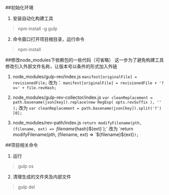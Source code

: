 ##初始化环境
1.    安装自动化构建工具
> npm install -g gulp
2.	命令窗口打开项目根目录，运行命令
> npm install

##修改node_modules下依赖包的一些代码（可省略）
这一步为了避免构建工具修改引入外部文件名称，让版本号以条件的形式加入外链

1.  node_modules/gulp-rev/index.js
        `manifest[originalFile] = revisionedFile;`
改为：
        `manifest[originalFile] = revisionedFile + '?v=' + file.revHash;`

2.  node_modules/gulp-rev-collector/index.js
        `var cleanReplacement = path.basename(json[key]).replace(new RegExp( opts.revSuffix ), '' );`
改为
        `var cleanReplacement = path.basename(json[key]).split('?')[0];`

3.  node_modules/rev-path/index.js
        `return modifyFilename(pth, (filename, ext) => `${filename}${hash}${ext}`);`
改为
        `return modifyFilename(pth, (filename, ext) => `${filename}${ext}`);`

##项目相关命令
1.  运行
> gulp os
2.  清理生成的文件夹及内部文件
> gulp del